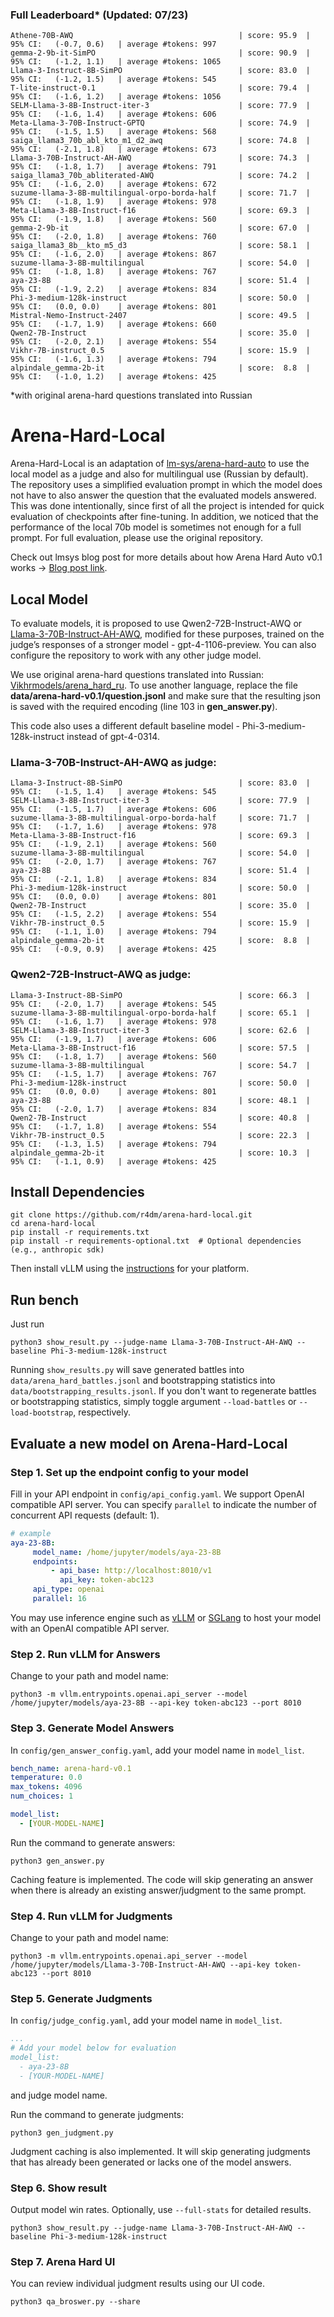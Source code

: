 ### Full Leaderboard* (Updated: 07/23)
```console
Athene-70B-AWQ                                     | score: 95.9  | 95% CI:   (-0.7, 0.6)   | average #tokens: 997
gemma-2-9b-it-SimPO                                | score: 90.9  | 95% CI:   (-1.2, 1.1)   | average #tokens: 1065
Llama-3-Instruct-8B-SimPO                          | score: 83.0  | 95% CI:   (-1.2, 1.5)   | average #tokens: 545
T-lite-instruct-0.1                                | score: 79.4  | 95% CI:   (-1.6, 1.2)   | average #tokens: 1056
SELM-Llama-3-8B-Instruct-iter-3                    | score: 77.9  | 95% CI:   (-1.6, 1.4)   | average #tokens: 606
Meta-Llama-3-70B-Instruct-GPTQ                     | score: 74.9  | 95% CI:   (-1.5, 1.5)   | average #tokens: 568
saiga_llama3_70b_abl_kto_m1_d2_awq                 | score: 74.8  | 95% CI:   (-2.1, 1.8)   | average #tokens: 673
Llama-3-70B-Instruct-AH-AWQ                        | score: 74.3  | 95% CI:   (-1.8, 1.7)   | average #tokens: 791
saiga_llama3_70b_abliterated-AWQ                   | score: 74.2  | 95% CI:   (-1.6, 2.0)   | average #tokens: 672
suzume-llama-3-8B-multilingual-orpo-borda-half     | score: 71.7  | 95% CI:   (-1.8, 1.9)   | average #tokens: 978
Meta-Llama-3-8B-Instruct-f16                       | score: 69.3  | 95% CI:   (-1.9, 1.8)   | average #tokens: 560
gemma-2-9b-it                                      | score: 67.0  | 95% CI:   (-2.0, 1.8)   | average #tokens: 760
saiga_llama3_8b__kto_m5_d3                         | score: 58.1  | 95% CI:   (-1.6, 2.0)   | average #tokens: 867
suzume-llama-3-8B-multilingual                     | score: 54.0  | 95% CI:   (-1.8, 1.8)   | average #tokens: 767
aya-23-8B                                          | score: 51.4  | 95% CI:   (-1.9, 2.2)   | average #tokens: 834
Phi-3-medium-128k-instruct                         | score: 50.0  | 95% CI:   (0.0, 0.0)    | average #tokens: 801
Mistral-Nemo-Instruct-2407                         | score: 49.5  | 95% CI:   (-1.7, 1.9)   | average #tokens: 660
Qwen2-7B-Instruct                                  | score: 35.0  | 95% CI:   (-2.0, 2.1)   | average #tokens: 554
Vikhr-7B-instruct_0.5                              | score: 15.9  | 95% CI:   (-1.6, 1.3)   | average #tokens: 794
alpindale_gemma-2b-it                              | score:  8.8  | 95% CI:   (-1.0, 1.2)   | average #tokens: 425
```
*with original arena-hard questions translated into Russian

# Arena-Hard-Local
Arena-Hard-Local is an adaptation of [lm-sys/arena-hard-auto](https://github.com/lm-sys/arena-hard-auto) to use the local model as a judge and also for multilingual use (Russian by default).
The repository uses a simplified evaluation prompt in which the model does not have to also answer the question that the evaluated models answered. This was done intentionally, since first of all the project is intended for quick evaluation of checkpoints after fine-tuning. In addition, we noticed that the performance of the local 70b model is sometimes not enough for a full prompt. For full evaluation, please use the original repository.

Check out lmsys blog post for more details about how Arena Hard Auto v0.1 works -> [Blog post link](https://lmsys.org/blog/2024-04-19-arena-hard/).

## Local Model
To evaluate models, it is proposed to use Qwen2-72B-Instruct-AWQ or [Llama-3-70B-Instruct-AH-AWQ](https://huggingface.co/radm/Llama-3-70B-Instruct-AH-AWQ), modified for these purposes, trained on the judge’s responses of a stronger model - gpt-4-1106-preview. You can also configure the repository to work with any other judge model.

We use original arena-hard questions translated into Russian: [Vikhrmodels/arena_hard_ru](https://huggingface.co/datasets/Vikhrmodels/arena_hard_ru).
To use another language, replace the file **data/arena-hard-v0.1/question.jsonl** and make sure that the resulting json is saved with the required encoding (line 103 in **gen_answer.py**).

This code also uses a different default baseline model - Phi-3-medium-128k-instruct instead of gpt-4-0314.

### Llama-3-70B-Instruct-AH-AWQ as judge:
```console
Llama-3-Instruct-8B-SimPO                          | score: 83.0  | 95% CI:   (-1.5, 1.4)   | average #tokens: 545
SELM-Llama-3-8B-Instruct-iter-3                    | score: 77.9  | 95% CI:   (-1.5, 1.7)   | average #tokens: 606
suzume-llama-3-8B-multilingual-orpo-borda-half     | score: 71.7  | 95% CI:   (-1.7, 1.6)   | average #tokens: 978
Meta-Llama-3-8B-Instruct-f16                       | score: 69.3  | 95% CI:   (-1.9, 2.1)   | average #tokens: 560
suzume-llama-3-8B-multilingual                     | score: 54.0  | 95% CI:   (-2.0, 1.7)   | average #tokens: 767
aya-23-8B                                          | score: 51.4  | 95% CI:   (-2.1, 1.8)   | average #tokens: 834
Phi-3-medium-128k-instruct                         | score: 50.0  | 95% CI:   (0.0, 0.0)    | average #tokens: 801
Qwen2-7B-Instruct                                  | score: 35.0  | 95% CI:   (-1.5, 2.2)   | average #tokens: 554
Vikhr-7B-instruct_0.5                              | score: 15.9  | 95% CI:   (-1.1, 1.0)   | average #tokens: 794
alpindale_gemma-2b-it                              | score:  8.8  | 95% CI:   (-0.9, 0.9)   | average #tokens: 425
```
### Qwen2-72B-Instruct-AWQ as judge:
```console
Llama-3-Instruct-8B-SimPO                          | score: 66.3  | 95% CI:   (-2.0, 1.7)   | average #tokens: 545
suzume-llama-3-8B-multilingual-orpo-borda-half     | score: 65.1  | 95% CI:   (-1.6, 1.7)   | average #tokens: 978
SELM-Llama-3-8B-Instruct-iter-3                    | score: 62.6  | 95% CI:   (-1.9, 1.7)   | average #tokens: 606
Meta-Llama-3-8B-Instruct-f16                       | score: 57.5  | 95% CI:   (-1.8, 1.7)   | average #tokens: 560
suzume-llama-3-8B-multilingual                     | score: 54.7  | 95% CI:   (-1.5, 1.7)   | average #tokens: 767
Phi-3-medium-128k-instruct                         | score: 50.0  | 95% CI:   (0.0, 0.0)    | average #tokens: 801
aya-23-8B                                          | score: 48.1  | 95% CI:   (-2.0, 1.7)   | average #tokens: 834
Qwen2-7B-Instruct                                  | score: 40.8  | 95% CI:   (-1.7, 1.8)   | average #tokens: 554
Vikhr-7B-instruct_0.5                              | score: 22.3  | 95% CI:   (-1.3, 1.5)   | average #tokens: 794
alpindale_gemma-2b-it                              | score: 10.3  | 95% CI:   (-1.1, 0.9)   | average #tokens: 425
```

## Install Dependencies
```
git clone https://github.com/r4dm/arena-hard-local.git
cd arena-hard-local
pip install -r requirements.txt
pip install -r requirements-optional.txt  # Optional dependencies (e.g., anthropic sdk)
```
Then install vLLM using the [instructions](https://docs.vllm.ai/en/latest/getting_started/installation.html) for your platform.


## Run bench
Just run
```console
python3 show_result.py --judge-name Llama-3-70B-Instruct-AH-AWQ --baseline Phi-3-medium-128k-instruct
```
Running `show_results.py` will save generated battles into `data/arena_hard_battles.jsonl` and bootstrapping statistics into `data/bootstrapping_results.jsonl`. If you don't want to regenerate battles or bootstrapping statistics, simply toggle argument `--load-battles` or `--load-bootstrap`, respectively.

## Evaluate a new model on Arena-Hard-Local

### Step 1. Set up the endpoint config to your model

Fill in your API endpoint in `config/api_config.yaml`. We support OpenAI compatible API server. You can specify `parallel` to indicate the number of concurrent API requests (default: 1).
```yaml
# example
aya-23-8B:
     model_name: /home/jupyter/models/aya-23-8B
     endpoints:
         - api_base: http://localhost:8010/v1
           api_key: token-abc123
     api_type: openai
     parallel: 16
```
You may use inference engine such as [vLLM](https://docs.vllm.ai/en/latest/serving/openai_compatible_server.html) or [SGLang](https://github.com/sgl-project/sglang?tab=readme-ov-file#using-local-models) to host your model with an OpenAI compatible API server.


### Step 2. Run vLLM for Answers
Change to your path and model name:
```console
python3 -m vllm.entrypoints.openai.api_server --model /home/jupyter/models/aya-23-8B --api-key token-abc123 --port 8010
```

### Step 3. Generate Model Answers

In `config/gen_answer_config.yaml`, add your model name in `model_list`.
```yaml
bench_name: arena-hard-v0.1
temperature: 0.0
max_tokens: 4096
num_choices: 1

model_list:
  - [YOUR-MODEL-NAME]
```
Run the command to generate answers:
```console
python3 gen_answer.py
```
Caching feature is implemented. The code will skip generating an answer when there is already an existing answer/judgment to the same prompt. 

### Step 4. Run vLLM for Judgments
Change to your path and model name:
```console
python3 -m vllm.entrypoints.openai.api_server --model /home/jupyter/models/Llama-3-70B-Instruct-AH-AWQ --api-key token-abc123 --port 8010
```

### Step 5. Generate Judgments

In `config/judge_config.yaml`, add your model name in `model_list`.
```yaml
...
# Add your model below for evaluation
model_list:
  - aya-23-8B
  - [YOUR-MODEL-NAME]
```
and judge model name.

Run the command to generate judgments:
```console
python3 gen_judgment.py
```
Judgment caching is also implemented. It will skip generating judgments that has already been generated or lacks one of the model answers.  

### Step 6. Show result
Output model win rates.  Optionally, use `--full-stats` for detailed results.
```console
python3 show_result.py --judge-name Llama-3-70B-Instruct-AH-AWQ --baseline Phi-3-medium-128k-instruct
```
### Step 7. Arena Hard UI
You can review individual judgment results using our UI code.
```console
python3 qa_broswer.py --share
```


